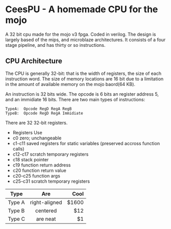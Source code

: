 CeesPU - A homemade CPU for the mojo
====================================

A 32 bit cpu made for the mojo v3 fpga. Coded in verilog. The design is largely based of the mips, and microblaze architectures. 
It consists of a four stage pipeline, and has thirty or so instructions.

CPU Architecture
----------------

The CPU is generally 32-bit: that is the width of registers, the size of each
instruction word. The size of memory locations are 16 bit due to a limitation in the amount of available memory on the mojo baord(64 KB). 

An instruction is 32 bits wide. The opcode is 6 bits an register address 5, and an immidiate 16 bits.
There are two main types of instructions:
```
TypeA:  Opcode RegD RegA RegB
TypeB:  Opcode RegD RegA Immidiate
```
There are 32 32-bit registers. 
 * Registers    Use
 * c0           zero; unchangeable
 * c1-c11       saved registers for static variables (preserved accross function calls)
 * c12-c17      scratch temporary registers
 * c18          stack pointer
 * c19          function return address
 * c20          function return value
 * c20-c25      function args
 * c25-c31      scratch temporary registers

| Type          | Are           | Cool  |
| ------------- |:-------------:| -----:|
| Type A        | right-aligned | $1600 |
| Type B        | centered      |   $12 |
| Type C        | are neat      |    $1 |
